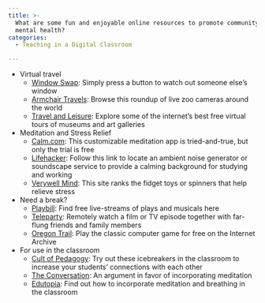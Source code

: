 ```yaml
---
title: >-
  What are some fun and enjoyable online resources to promote community and
  mental health?
categories:
  - Teaching in a Digital Classroom

---
```

*   Virtual travel
     *   [Window Swap](https://www.google.com/url?q=https://window-swap.com&sa=D&source=editors&ust=1649984699488322&usg=AOvVaw1q2IWGTN7wUtpjwIJbkjph): Simply press a button to watch out someone else’s window
     *   [Armchair Travels](https://www.google.com/url?q=https://armchair-travels.com/live-zoo-cameras-across-the-world/&sa=D&source=editors&ust=1649984699488722&usg=AOvVaw0yyXVgkHcPrPkSyy3zalwx): Browse this roundup of live zoo cameras around the world
     *   [Travel and Leisure](https://www.google.com/url?q=https://www.travelandleisure.com/attractions/museums-galleries/museums-with-virtual-tours&sa=D&source=editors&ust=1649984699489172&usg=AOvVaw3go7Fywb0WKos1ifFKj6nK): Explore some of the internet’s best free virtual tours of museums and art galleries
*   Meditation and Stress Relief
     *   [Calm.com](https://www.google.com/url?q=https://calm.com&sa=D&source=editors&ust=1649984699489622&usg=AOvVaw0mpDBXgyx5jAXa0wdP1gl-): This customizable meditation app is tried-and-true, but only the trial is free
     *   [Lifehacker](https://www.google.com/url?q=https://lifehacker.com/the-best-free-background-noise-generators-for-working-1836258033&sa=D&source=editors&ust=1649984699490051&usg=AOvVaw1JN_c-89ZRcjkcUT8M_HDN): Follow this link to locate an ambient noise generator or soundscape service to provide a calming background for studying and working
     *   [Verywell Mind](https://www.google.com/url?q=https://www.verywellmind.com/best-fidget-toys-5092582&sa=D&source=editors&ust=1649984699490459&usg=AOvVaw1oDpiYrSsWz2SSSK2b4KDM): This site ranks the fidget toys or spinners that help relieve stress
*   Need a break?
     *   [Playbill](https://www.google.com/url?q=https://playbill.com/article/schedule-of-upcoming-and-current-free-live-stream-broadcasts-com-322823&sa=D&source=editors&ust=1649984699491040&usg=AOvVaw1yXJ8GsIuF8KvmLAsJyA3o): Find free live-streams of plays and musicals here
     *   [Teleparty](https://www.google.com/url?q=https://chrome.google.com/webstore/detail/netflix-party-is-now-tele/oocalimimngaihdkbihfgmpkcpnmlaoa?hl%3Den&sa=D&source=editors&ust=1649984699491573&usg=AOvVaw3LQ-BfJdev5ClPvGIbRChG): Remotely watch a film or TV episode together with far-flung friends and family members
     *   [Oregon Trail](https://www.google.com/url?q=https://archive.org/details/msdos_Oregon_Trail_The_1990&sa=D&source=editors&ust=1649984699491986&usg=AOvVaw0Ka8kn3rdBlNp2McufuT3h): Play the classic computer game for free on the Internet Archive
*   For use in the classroom
     *   [Cult of Pedagogy](https://www.google.com/url?q=https://www.cultofpedagogy.com/classroom-icebreakers/&sa=D&source=editors&ust=1649984699492512&usg=AOvVaw2WYqhCdBI6GNcBZH3c6SOl): Try out these icebreakers in the classroom to increase your students’ connections with each other
     *   [The Conversation](https://www.google.com/url?q=https://theconversation.com/why-meditation-should-be-taught-in-schools-42755&sa=D&source=editors&ust=1649984699492939&usg=AOvVaw1nf2f_iaNKLnpEnf0BVFon): An argument in favor of incorporating meditation
     *   [Edutopia](https://www.google.com/url?q=https://www.edutopia.org/blog/pause-refocus-assess-meditation-classroom-adam-kuranishi&sa=D&source=editors&ust=1649984699493364&usg=AOvVaw3-SM5FFE0UoYbq-f2-baBj): Find out how to incorporate meditation and breathing in the classroom
